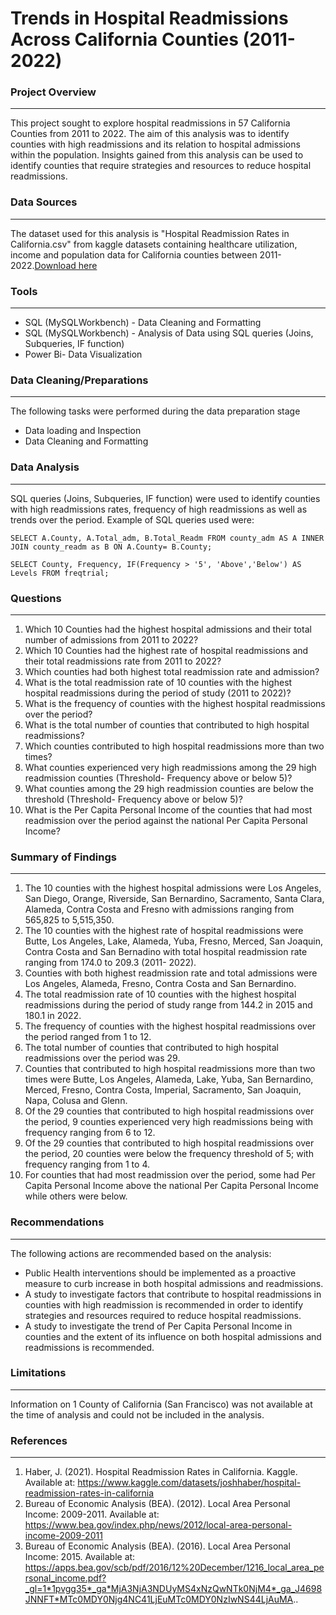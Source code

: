 # Trends in Hospital Readmissions Across California Counties (2011-2022)

### Project Overview

---

This project sought to explore hospital readmissions in 57 California Counties from 2011 to 2022. The aim of this analysis was to identify counties with high readmissions and its relation to hospital admissions within the population. Insights gained from this analysis can be used to identify counties that require strategies and resources to reduce hospital readmissions. 

### Data Sources 
---

The dataset used for this analysis is "Hospital Readmission Rates in California.csv" from kaggle datasets containing healthcare utilization, income and population data for California counties between 2011-2022.[Download here](https://www.kaggle.com/datasets/joshhaber/hospital-readmission-rates-in-california )

### Tools
---

- SQL (MySQLWorkbench) - Data Cleaning and Formatting 
- SQL (MySQLWorkbench) - Analysis of Data using SQL queries (Joins, Subqueries, IF function) 
- Power Bi- Data Visualization 

### Data Cleaning/Preparations
---
The following tasks were performed during the data preparation stage 
- Data loading and Inspection 
- Data Cleaning and Formatting

### Data Analysis
---

SQL queries (Joins, Subqueries, IF function)  were used to identify counties with high readmissions rates, frequency of high readmissions as well as trends over the period. Example of SQL queries used were:

``` SELECT A.County, A.Total_adm, B.Total_Readm FROM county_adm AS A INNER JOIN county_readm as B ON A.County= B.County; ```

``` SELECT County, Frequency, IF(Frequency > '5', 'Above','Below') AS Levels FROM freqtrial; ```

  ### Questions
---

1. Which 10 Counties had the highest hospital admissions and their total number of admissions from 2011 to 2022?
2. Which 10 Counties had the highest rate of hospital readmissions and their total readmissions rate from 2011 to 2022?
3. Which counties had both highest total readmission rate and admission?
4. What is the total readmission rate of 10 counties with the highest hospital readmissions during the period of study (2011 to 2022)?
5. What is the frequency of counties with the highest hospital readmissions over the period?
6. What is the total number of counties that contributed to high hospital readmissions?
7. Which counties contributed to high hospital readmissions more than two times?
8. What counties experienced very high readmissions among the 29 high readmission counties (Threshold- Frequency above or below 5)?
9. What counties among the 29 high readmission counties are below the threshold (Threshold- Frequency above or below 5)?
10. What is the Per Capita Personal Income of the counties that had most readmission over the period against the national Per Capita Personal Income?

### Summary of Findings
---

1. The 10 counties with the highest hospital admissions were Los Angeles, San Diego, Orange, Riverside, San Bernardino, Sacramento, Santa Clara, Alameda, Contra Costa and Fresno with admissions ranging from 565,825 to 5,515,350.
2. The 10 counties with the highest rate of hospital readmissions were Butte, Los Angeles, Lake, Alameda, Yuba, Fresno, Merced, San Joaquin, Contra Costa and San Bernadino with total hospital readmission rate ranging from 174.0 to 209.3 (2011- 2022).
3. Counties with both highest readmission rate and total admissions were Los Angeles, Alameda, Fresno, Contra Costa and San Bernardino.
4. The total readmission rate of 10 counties with the highest hospital readmissions during the period of study range from 144.2 in 2015 and 180.1 in 2022.
5. The frequency of counties with the highest hospital readmissions over the period ranged from 1 to 12.
6. The total number of counties that contributed to high hospital readmissions over the period was 29.
7. Counties that contributed to high hospital readmissions more than two times were Butte, Los Angeles, Alameda, Lake, Yuba, San Bernardino, Merced, Fresno, Contra Costa, Imperial, Sacramento, San Joaquin, Napa, Colusa and Glenn.
8. Of the 29 counties that contributed to high hospital readmissions over the period, 9 counties experienced very high readmissions being with frequency ranging from 6 to 12.
9. Of the 29 counties that contributed to high hospital readmissions over the period, 20 counties were below the frequency threshold of 5; with frequency ranging from 1 to 4.
10. For counties that had most readmission over the period, some had Per Capita Personal Income above the national Per Capita Personal Income while others were below.

### Recommendations
---

The following actions are recommended based on the analysis: 
- Public Health interventions should be implemented as a proactive measure to curb increase in both hospital admissions and readmissions.
- A study to investigate factors that contribute to hospital readmissions in counties with high readmission is recommended in order to identify strategies and resources required to reduce hospital readmissions.
- A study to investigate the trend of Per Capita Personal Income in counties and the extent of its influence on both hospital admissions and readmissions is recommended.

### Limitations 
---

Information on 1 County of California (San Francisco) was not available at the time of analysis and could not be included in the analysis.  

### References 
---

1. Haber, J. (2021). Hospital Readmission Rates in California. Kaggle. Available at: https://www.kaggle.com/datasets/joshhaber/hospital-readmission-rates-in-california
2. Bureau of Economic Analysis (BEA). (2012). Local Area Personal Income: 2009-2011. Available at: https://www.bea.gov/index.php/news/2012/local-area-personal-income-2009-2011
3. Bureau of Economic Analysis (BEA). (2016). Local Area Personal Income: 2015. Available at: https://apps.bea.gov/scb/pdf/2016/12%20December/1216_local_area_personal_income.pdf?_gl=1*1pvgg35*_ga*MjA3NjA3NDUyMS4xNzQwNTk0NjM4*_ga_J4698JNNFT*MTc0MDY0Njg4NC41LjEuMTc0MDY0NzIwNS44LjAuMA.. 
